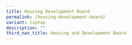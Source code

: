 ```yaml
---
title: Housing Development Board
permalink: /housing-development-board/
variant: tiptap
description: ""
third_nav_title: Housing and Development Board
---
```

<p></p>